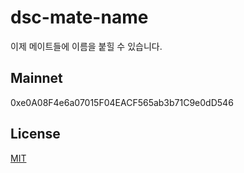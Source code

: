 # dsc-mate-name
이제 메이트들에 이름을 붙힐 수 있습니다.

## Mainnet
0xe0A08F4e6a07015F04EACF565ab3b71C9e0dD546

## License
[MIT](LICENSE)
